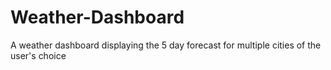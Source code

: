 # Weather-Dashboard
A weather dashboard displaying the 5 day forecast for multiple cities of the user's choice
